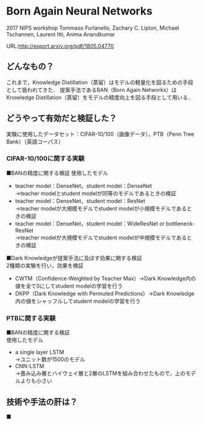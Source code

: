 # Born Again Neural Networks  
2017 NIPS workshop  Tommaso Furlanello, Zachary C. Lipton, Michael Tschannen, Laurent Itti, Anima Anandkumar  
  
URL:http://export.arxiv.org/pdf/1805.04770  
  
## どんなもの？  
これまで，Knowledge Distillation（蒸留）はモデルの軽量化を図るための手段として扱われてきた．
提案手法であるBAN（Born Again Networks）はKnowledge Distillation（蒸留）をモデルの精度向上を図る手段として用いる．

## どうやって有効だと検証した？  
実験に使用したデータセット：CIFAR-10/100（画像データ），PTB（Penn Tree Bank）（英語コーパス）  
### CIFAR-10/100に関する実験  
■BANの精度に関する検証
使用したモデル  
- teacher model：DenseNet，student model：DenseNet  
→teacher modelとstudent modelが同等のモデルであるときの検証  
- teacher model：DenseNet，student model：ResNet  
→teacher modelが大規模モデルでstudent modelが小規模モデルであるときの検証  
- teacher model：DenseNet，student model：WideResNet or bottleneck-ResNet  
→teacher modelが大規模モデルでstudent modelが中規模モデルであるときの検証  
  
■Dark Knowledgeが提案手法に及ぼす効果に関する検証  
2種類の実験を行い，効果を検証  
- CWTM（Confidence-Weighted by Teacher Max）→Dark Knowledge内の値を全て0にしてstudent modelの学習を行う  
- DKPP（Dark Knowledge with Permuted Predictions）→Dark Knowledge内の値をシャッフルしてstudent modelの学習を行う  
  
### PTBに関する実験  
■BANの精度に関する検証  
使用したモデル
- a single layer LSTM  
→ユニット数が1500のモデル  
- CNN-LSTM  
→畳み込み層とハイウェイ層と2層のLSTMを組み合わせたもので，上のモデルよりも小さい  
  
## 技術や手法の肝は？
■
